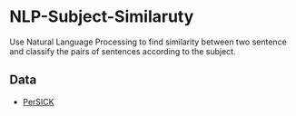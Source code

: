 # NLP-Subject-Similaruty
Use Natural Language Processing to find similarity between two sentence and classify the pairs of sentences according to the subject.

## Data
  - [PerSICK](https://github.com/Ledengary/COPER/blob/main/Datasets/PerSICK.csv)
